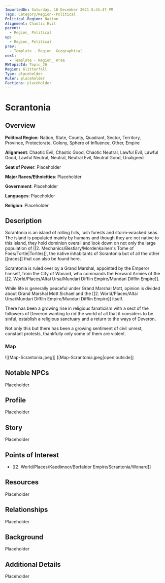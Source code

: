 ```yaml
---
ImportedOn: Saturday, 18 December 2021 8:41:47 PM
Tags: Category/Region--Political
Political-Region: Nation
Alignment: Chaotic Evil
parent:
  - Region_ Political
up:
  - Region_ Political
prev:
  - Template - Region_ Geographical
next:
  - Template - Region_ Area
RWtopicId: Topic_26
Region: Glitterfall
Type: placeholder
Ruler: placeholder
Factions: placeholder
---
```

# Scrantonia
## Overview
**Political Region**: Nation, State, County, Quadrant, Sector, Territory, Province, Protectorate, Colony, Sphere of Influence, Other, Empire

**Alignment**: Chaotic Evil, Chaotic Good, Chaotic Neutral, Lawful Evil, Lawful Good, Lawful Neutral, Neutral, Neutral Evil, Neutral Good, Unaligned

**Seat of Power**: Placeholder

**Major Races/Ethnicities**: Placeholder

**Government**: Placeholder

**Languages**: Placeholder

**Religion**: Placeholder


## Description

Scrantonia is an island of rolling hills, lush forests and storm-wracked seas. The island is populated mainly by humans and though they are not native to this island, they hold dominion overall and look down on not only the large population of [[2. Mechanics/Bestiary/Mordenkainen's Tome of Foes/Tortle|Tortles]], the native inhabitants of Scrantonia but of all the other [[races]] that can also be found here.

Scrantonia is ruled over by a Grand Marshal, appointed by the Emperor himself, from the City of Wonard, who commands the Forward Armies of the [[2. World/Places/Altai Ursa/Mundari Difflin Empire/Mundari Difflin Empire]]. 

While life is generally peaceful under Grand Marshal Mott, opinion is divided about Grand Marshal Mott Sichael and the [[2. World/Places/Altai Ursa/Mundari Difflin Empire/Mundari Difflin Empire]] itself.
 
There has been a growing rise in religious fanaticism with a sect of the followers of Deveron wanting to rid the world of all that it considers to be sinful, establish a religious sanctuary and a return to the ways of Deveron.

Not only this but there has been a growing sentiment of civil unrest, constant protests, thankfully only some of them are violent.


### Map
![[Map-Scrantonia.jpeg]]
[[Map-Scrantonia.jpeg|open outside]]



## Notable NPCs
Placeholder

## Profile
Placeholder

## Story
Placeholder

## Points of Interest
* [[2. World/Places/Kaedimoor/Borfaldor Empire/Scrantonia/Wonard]]

## Resources
Placeholder

## Relationships
Placeholder

## Background
Placeholder

## Additional Details
Placeholder

